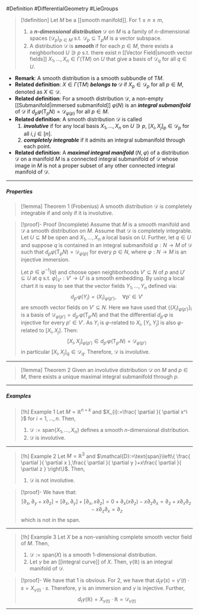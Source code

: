 #Definition #DifferentialGeometry #LieGroups 

> [!definition]
> Let $M$ be a [[smooth manifold]]. For $1\leq n\leq m$,
> 1.  a ***$n$-dimensional distribution*** $\mathcal{D}$ on $M$ is a family of $n$-dimensional spaces $(\mathcal{D}_{p})_{p\in M}$ s.t. $\mathcal{D}_{p}\subseteq \text{T}_{p}M$ is a vector subspace.
> 2. A distribution $\mathcal{D}$ is ***smooth*** if for each $p\in M$, there exists a neighborhood $U\ni p$ s.t. there exist $n$ [[Vector Field|smooth vector fields]] $X_{1},\dots,X_{n}\in \Gamma(\text{T}M)$ on $U$ that give a basis of $\mathcal{D}_{q}$ for all $q\in U$.
- **Remark**: A smooth distribution is a smooth subbundle of $\text{T}M$.
- **Related definition**: $X\in \Gamma(\text{T}M)$ ***belongs to*** $\mathcal{D}$ if $X_{p}\in \mathcal{D}_{p}$ for all $p\in M$, denoted as $X\in \mathcal{D}$.
- **Related definition**: For a smooth distribution $\mathcal{D}$, a non-empty [[Submanifold|immersed submanifold]] $\varphi(N)$ is an ***integral submanifold*** of $\mathcal{D}$ if $d_{p}\varphi(\text{T}_{p}N)=\mathcal{D}_{\varphi(p)}$ for all $p\in M$.
- **Related definition**: A smooth distribution $\mathcal{D}$ is called 
	1. ***involutive*** if for any local basis $X_{1},\dots,X_{n}$ on $U\ni p$, $[X_{i},X_{j}]_{p}\in \mathcal{D}_{p}$ for all $i,j\in [n]$.
	2. ***completely integrable*** if it admits an integral submanifold through each point.
- **Related definition**: A ***maximal integral manifold*** $(N,\varphi)$ of a distribution $\mathcal{D}$ on a manifold $M$ is a connected integral submanifold of $\mathcal{D}$ whose image in $M$ is not a proper subset of any other connected integral manifold of $\mathcal{D}$.
---
##### Properties
> [!lemma] Theorem 1 (Frobenius)
> A smooth distribution $\mathcal{D}$ is completely integrable if and only if it is involutive.

> [!proof]- Proof (Incomplete)
> Assume that $M$ is a smooth manifold and $\mathcal{D}$ a smooth distribution on $M$. Assume that $\mathcal{D}$ is completely integrable. Let $U\subseteq M$ be open and $X_{1},\dots,X_{n}$ a local basis on $U$. Further, let $q\in U$ and suppose $q$ is contained in an integral submanifold $\varphi:N\to M$ of $\mathcal{D}$ such that $d_{p}\varphi(\text{T}_{p}N)=\mathcal{D}_{\varphi(p)}$ for every $p\in N$, where $\varphi:N\to M$ is an injective immersion. 
> 
> Let $p\in \varphi ^{-1}(q)$ and choose open neighborhoods $V'\subseteq N$ of $p$ and $U'\subseteq U$ at $q$ s.t. $\varphi|_{V'}:V'\to U'$ is a smooth embedding. By using a local chart it is easy to see that the vector fields $Y_{1},\dots,Y_{n}$ defined via: $$d_{p'}\varphi(Y_{i})=(X_{i})_{\varphi(p')},\quad \forall p'\in V'$$ are smooth vector fields on $V'\subseteq N$. Here we have used that $\{ (X_{i})_{\varphi(p')} \}_{i}$ is a basis of $\mathcal{D}_{\varphi(p')}=d_{p'}\varphi(\text{T}_{p'}N)$ and that the differential $d_{p'}\varphi$ is injective for every $p'\in V'$. As $Y_{i}$ is $\varphi$-related to $X_{i}$, $[Y_{i},Y_{j}]$ is also $\varphi$-related to $[X_{i},X_{j}]$. Then: $$[X_{i},X_{j}]_{\varphi(p')}\in d_{p'}\varphi(\text{T}_{p'}N)=\mathcal{D}_{\varphi(p')}$$ in particular $[X_{i},X_{j}]_{q}\in \mathcal{D}_{q}$. Therefore, $\mathcal{D}$ is involutive.
---
> [!lemma] Theorem 2
> Given an involutive distribution $\mathcal{D}$ on $M$ and $p\in M$, there exists a unique maximal integral submanifold through $p$. 
---
##### Examples
> [!h] Example 1
> Let $M=\mathbb{R}^{n+k}$ and $X_{i}:=\frac{ \partial  }{ \partial x^i }$ for $i=1,\dots,n$. Then, 
> 1. $\mathcal{D}:=\text{span}\{ X_{1},\dots,X_{n} \}$ defines a smooth $n$-dimensional distribution.
> 2. $\mathcal{D}$ is involutive.
---
> [!h] Example 2
> Let $M=\mathbb{R}^3$ and $\mathcal{D}:=\text{span}\left\{  \frac{ \partial  }{ \partial x },\frac{ \partial  }{ \partial y }+x\frac{ \partial  }{ \partial z }  \right\}$. Then, 
> 1. $\mathcal{D}$ is not involutive.

 > [!proof]-
 > We have that: $$[\partial_{x},\partial_{y}+x\partial_{z}]=[\partial_{x},\partial_{y}]+[\partial _{x},x\partial_{z}]=0+\partial_{x}(x\partial_z)-x\partial_{z}\partial_{x}=\partial_{z}+x\partial_{x}\partial_{z}-x\partial_{z}\partial_{x}=\partial_{z}$$which is not in the span.
 ---
 > [!h] Example 3
 > Let $X$ be a non-vanishing complete smooth vector field of $M$. Then, 
 > 1. $\mathcal{D}:=\text{span}(X)$ is a smooth $1$-dimensional distribution. 
 > 2. Let $\gamma$ be an [[integral curve]] of $X$. Then, $\gamma(\mathbb{R})$ is an integral manifold of $\mathcal{D}$.

> [!proof]-
> We have that 1 is obvious. For 2, we have that $d_{t}\gamma(s)=\gamma'(t)\cdot s=X_{\gamma(t)}\cdot s$. Therefore, $\gamma$ is an immersion and $\gamma$ is injective. Further, $$d_{t}\gamma(\mathbb{R})=X_{\gamma(t)}\cdot \mathbb{R}=\mathcal{D}_{\gamma(t)}$$
---

